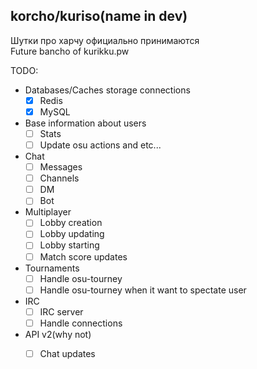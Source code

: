 korcho/kuriso(name in dev)
---
Шутки про харчу официально принимаются\
Future bancho of kurikku.pw

TODO:
- Databases/Caches storage connections
    * [x] Redis
    * [x] MySQL
- Base information about users
    * [ ] Stats
    * [ ] Update osu actions and etc...
- Chat
    * [ ] Messages
    * [ ] Channels
    * [ ] DM
    * [ ] Bot
- Multiplayer
    * [ ] Lobby creation
    * [ ] Lobby updating
    * [ ] Lobby starting
    * [ ] Match score updates
- Tournaments
    * [ ] Handle osu-tourney
    * [ ] Handle osu-tourney when it want to spectate user
- IRC
    * [ ] IRC server
    * [ ] Handle connections
- API v2(why not)
    * [ ] Chat updates 
    